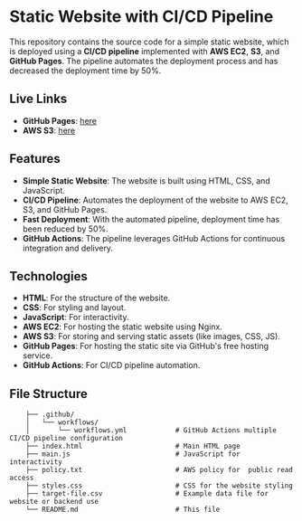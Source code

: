 # Static Website with CI/CD Pipeline

This repository contains the source code for a simple static website, which is deployed using a **CI/CD pipeline** implemented with **AWS EC2**, **S3**, and **GitHub Pages**. The pipeline automates the deployment process and has decreased the deployment time by 50%.

## Live Links

- **GitHub Pages**: [here](https://riteshzode.github.io/staticwebsite.github.io/)
- **AWS S3**: [here](https://your-s3-bucket-url.amazonaws.com/)

## Features

- **Simple Static Website**: The website is built using HTML, CSS, and JavaScript.
- **CI/CD Pipeline**: Automates the deployment of the website to AWS EC2, S3, and GitHub Pages.
- **Fast Deployment**: With the automated pipeline, deployment time has been reduced by 50%.
- **GitHub Actions**: The pipeline leverages GitHub Actions for continuous integration and delivery.

## Technologies

- **HTML**: For the structure of the website.
- **CSS**: For styling and layout.
- **JavaScript**: For interactivity.
- **AWS EC2**: For hosting the static website using Nginx.
- **AWS S3**: For storing and serving static assets (like images, CSS, JS).
- **GitHub Pages**: For hosting the static site via GitHub's free hosting service.
- **GitHub Actions**: For CI/CD pipeline automation.

## File Structure
```
    ├── .github/
    │   └── workflows/
    │       └── workflows.yml            # GitHub Actions multiple CI/CD pipeline configuration
    ├── index.html                       # Main HTML page
    ├── main.js                          # JavaScript for interactivity
    ├── policy.txt                       # AWS policy for  public read access
    ├── styles.css                       # CSS for the website styling
    ├── target-file.csv                  # Example data file for website or backend use
    └── README.md                        # This file 
```


